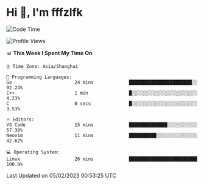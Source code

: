 # Hi 👋, I'm fffzlfk

<!--START_SECTION:waka-->
![Code Time](http://img.shields.io/badge/Code%20Time-40%20hrs%2014%20mins-blue)

![Profile Views](http://img.shields.io/badge/Profile%20Views-4-blue)

📊 **This Week I Spent My Time On** 

```text
⌚︎ Time Zone: Asia/Shanghai

💬 Programming Languages: 
Go                       24 mins             ███████████████████████░░   92.24% 
C++                      1 min               █░░░░░░░░░░░░░░░░░░░░░░░░   4.23% 
C                        0 secs              █░░░░░░░░░░░░░░░░░░░░░░░░   3.53%

🔥 Editors: 
VS Code                  15 mins             ██████████████░░░░░░░░░░░   57.38% 
Neovim                   11 mins             ██████████░░░░░░░░░░░░░░░   42.62%

💻 Operating System: 
Linux                    26 mins             █████████████████████████   100.0%

```


 Last Updated on 05/02/2023 00:53:25 UTC
<!--END_SECTION:waka-->
